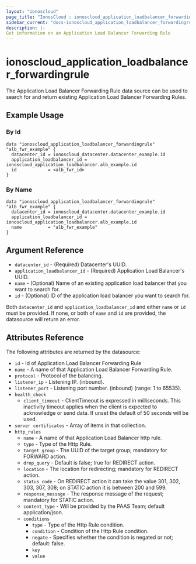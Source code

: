 ```yaml
---
layout: "ionoscloud"
page_title: "IonosCloud : ionoscloud_application_loadbalancer_forwardingrule"
sidebar_current: "docs-ionoscloud_application_loadbalancer_forwardingrule"
description: |-
Get information on an Application Load Balancer Forwarding Rule
---
```


# ionoscloud_application_loadbalancer_forwardingrule

The Application Load Balancer Forwarding Rule data source can be used to search for and return existing Application Load Balancer Forwarding Rules.

## Example Usage

### By Id
```hcl
data "ionoscloud_application_loadbalancer_forwardingrule" "alb_fwr_example" {
  datacenter_id = ionoscloud_datacenter.datacenter_example.id
  application_loadbalancer_id = ionoscloud_application_loadbalancer.alb_example.id
  id    		= <alb_fwr_id>
}
```

### By Name
```hcl
data "ionoscloud_application_loadbalancer_forwardingrule" "alb_fwr_example" {
  datacenter_id = ionoscloud_datacenter.datacenter_example.id
  application_loadbalancer_id = ionoscloud_application_loadbalancer.alb_example.id
  name    		= "alb_fwr_example"
}
```

## Argument Reference

* `datacenter_id` - (Required) Datacenter's UUID.
* `application_loadbalancer_id` - (Required) Application Load Balancer's UUID.
* `name` - (Optional) Name of an existing application load balancer that you want to search for.
* `id` - (Optional) ID of the application load balancer you want to search for.

Both `datacenter_id` and `application_loadbalancer_id` and either `name` or `id` must be provided. If none, or both of `name` and `id` are provided, the datasource will return an error.


## Attributes Reference

The following attributes are returned by the datasource:

- `id` - Id of Application Load Balancer Forwarding Rule
- `name` - A name of that Application Load Balancer Forwarding Rule.
- `protocol` - Protocol of the balancing.
- `listener_ip` - Listening IP. (inbound).
- `listener_port` - Listening port number. (inbound) (range: 1 to 65535).
- `health_check`
    - `client_timeout` - ClientTimeout is expressed in milliseconds. This inactivity timeout applies when the client is expected to acknowledge or send data. If unset the default of 50 seconds will be used.
- `server certificates` - Array of items in that collection.
- `http_rules` 
    - `name` - A name of that Application Load Balancer http rule.
    - `type` - Type of the Http Rule.
    - `target_group` - The UUID of the target group; mandatory for FORWARD action.
    - `drop_query` - Default is false; true for REDIRECT action.
    - `location` - The location for redirecting; mandatory for REDIRECT action.
    - `status_code` - On REDIRECT action it can take the value 301, 302, 303, 307, 308; on STATIC action it is between 200 and 599.
    - `response_message` - The response message of the request; mandatory for STATIC action.
    - `content_type` -  Will be provided by the PAAS Team; default application/json.
    - `conditions` 
        - `type` -  Type of the Http Rule condition.
        - `condition` - Condition of the Http Rule condition.
        - `negate` - Specifies whether the condition is negated or not; default: false.
        - `key` 
        - `value` 